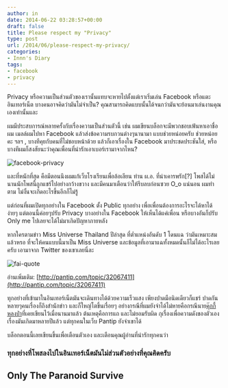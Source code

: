 ```yaml
---
author: in
date: 2014-06-22 03:28:57+00:00
draft: false
title: Please respect my "Privacy"
type: post
url: /2014/06/please-respect-my-privacy/
categories:
- Innn's Diary
tags:
- facebook
- privacy
---
```




Privacy หรือความเป็นส่วนตัวของเรานั้นแทบจะหายไปตั้งแต่เราเริ่มเล่น Facebook หรือแตะอินเทอร์เน็ต บางคนอาจคิดว่ามันไม่จำเป็น? คุณสามารถคิดแบบนั้นได้จนกว่ามันจะย้อนมาเล่นงานคุณเองเท่านั้นและ

<!-- more -->

ผมมีประสบการณ์หลายครั้งกับเรื่องความเป็นส่วนตัวนี้ เช่น ผมเขียนบล็อกจะมีพวกชอบเฟ้นหาเอาชื่อผม เมลล์ผมไปหา Facebook แล้วส่งข้อความรบกวนต่างๆนานามา แบบช่วยหน่อยครับ ช่วยหน่อยคะ ฯลฯ , บางทีคุยกับคนที่ไม่ชอบหน้าด้วย แล้วก็เอาเรื่องใน Facebook มาประชดประชันใส่, หรือบางทีผมก็สงสัยนะว่าคุณเพื่อนที่น่ารักเอาเบอร์เรามาจากไหน?

![facebook-privacy](https://www.innnblog.com/wp-content/uploads/2014/06/facebook-privacy.jpg)


และที่หนักที่สุด คือมีตอนนึงผมแก้เว็บโรงเรียนเพื่อล้อเลียน ท่าน ผ.อ. ที่น่าเคารพรัก[?] โพสได้ไม่นานนักโพสนี้ถูกแชร์ไปอย่างกว้างขวาง และมีคนมาเตือนว่าให้รีบลบก่อนซวย O_o แน่นอน ผมทำตาม ไม่งั้นจะเกิดอะไรขึ้นอีกก็ไม่รู้

แต่ก่อนที่ผมเปิดทุกอย่างใน Facebook ตั้ง Public ทุกอย่าง เพื่อเพื่อนต้องการอะไรจะได้หาได้ง่ายๆ แต่ตอนนี้ค่อยๆปรับ Privacy บางอย่างใน Facebook ให้เห็นได้แค่เพื่อน หรือบางอันก็ปรับ Only me ไปเลยจะได้ไม่มาเกิดปัญหาภายหลัง

หากใครตามข่าว Miss Universe Thailand ปีล่าสุด ที่ต่ำแหน่งอันดับ 1 โดนแฉ ว่ามันเหมาะสมแล้วหรอ ที่จะให้คนแบบนี้มาเป็น Miss Universe และข้อมูลที่เอามาแฉทั้งหมดนั้นก็ไม่ได้อะไรเลยครับ เอามาจาก Twitter ของเขาเลยนี่ละ

![fai-quote](https://www.innnblog.com/wp-content/uploads/2014/06/fai-quote.jpg)


อ่านเพิ่มเติม: [http://pantip.com/topic/32067411](http://pantip.com/topic/32067411)

ทุกอย่างที่เข้ามาในอินเทอร์เน็ตมันจะเดินทางได้ด้วยความเร็วแสง เพียงปาดมือนิดเดียวก็แชร์ ปาดกันหลายๆคนเรื่องก็ถึงสำนักข่าว และก็ใหญ่โตขึ้นเรื่อยๆ อย่างกรณีที่ผมยังจำได้ไม่หายคือกรณีนาย[คุ๊กกี้หลงป่า](https://www.innnblog.com/cookie-coffee-cookie-company/)ที่เคยเขียนไว้เมื่อนานมาแล้ว ต้นเหตุคือการแถ และไม่ยอมรับผิด กุเรื่องเพื่อความดังของตัวเอง เรื่องมันเกิดมาหลายปีแล้ว แต่ทุกคนในเว็บ Pantip ยังจำเขาได้

บล็อกตอนนี้เลยเขียนขึ้นเพื่อเตือนตัวเอง และเตือนคุณผู้อ่านที่น่ารักทุกคนว่า


### ทุกอย่างที่โพสลงไปในอินเทอร์เน็ตมันไม่ส่วนตัวอย่างที่คุณคิดครับ




## Only The Paranoid Survive







## 
